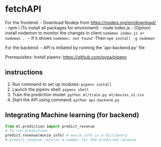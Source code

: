 # fetchAPI
For the frontend:
    - Download Nodejs from https://nodejs.org/en/download/
    - npm i (To install all packages for enviroment)
    - node index.js
    - (Option) install nodemon to monitor the changes in client
    ```
    nodemon index.js or nodemon . 
    ```
    - If it shows
    ```
    nodemon: not found
    ```
    -Then 
    ```
    npm install -g nodemon
    ```



For the backend:
    - API is initiated by running the 'api-backend.py' file
   
  Prerequisites:
  Install pipenv: https://github.com/pypa/pipenv

## instructions
1. Run command to set up modules: `pipenv install`
2. Launch the pipenv shell: `pipenv shell`
2. Train the prediction model: `python ml/train.py ml/movies_v1.csv`
3. Start the API using command: `python api-backend.py`

## Integrating Machine learning (for backend)
```python
from ml.prediction import predict_revenue
# To run prediction:
predict_revenue(movie_info) # movie_info is a dictionary
# predict_revenue returns a number for the predicted revenue
```

